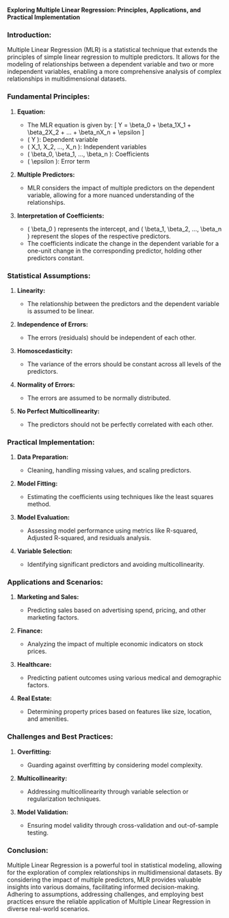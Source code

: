 **Exploring Multiple Linear Regression: Principles, Applications, and Practical Implementation**

### **Introduction:**

Multiple Linear Regression (MLR) is a statistical technique that extends the principles of simple linear regression to multiple predictors. It allows for the modeling of relationships between a dependent variable and two or more independent variables, enabling a more comprehensive analysis of complex relationships in multidimensional datasets.

### **Fundamental Principles:**

1. **Equation:**
   - The MLR equation is given by: 
     \[ Y = \beta_0 + \beta_1X_1 + \beta_2X_2 + ... + \beta_nX_n + \epsilon \]
   - \( Y \): Dependent variable
   - \( X_1, X_2, ..., X_n \): Independent variables
   - \( \beta_0, \beta_1, ..., \beta_n \): Coefficients
   - \( \epsilon \): Error term

2. **Multiple Predictors:**
   - MLR considers the impact of multiple predictors on the dependent variable, allowing for a more nuanced understanding of the relationships.

3. **Interpretation of Coefficients:**
   - \( \beta_0 \) represents the intercept, and \( \beta_1, \beta_2, ..., \beta_n \) represent the slopes of the respective predictors.
   - The coefficients indicate the change in the dependent variable for a one-unit change in the corresponding predictor, holding other predictors constant.

### **Statistical Assumptions:**

1. **Linearity:**
   - The relationship between the predictors and the dependent variable is assumed to be linear.

2. **Independence of Errors:**
   - The errors (residuals) should be independent of each other.

3. **Homoscedasticity:**
   - The variance of the errors should be constant across all levels of the predictors.

4. **Normality of Errors:**
   - The errors are assumed to be normally distributed.

5. **No Perfect Multicollinearity:**
   - The predictors should not be perfectly correlated with each other.

### **Practical Implementation:**

1. **Data Preparation:**
   - Cleaning, handling missing values, and scaling predictors.

2. **Model Fitting:**
   - Estimating the coefficients using techniques like the least squares method.

3. **Model Evaluation:**
   - Assessing model performance using metrics like R-squared, Adjusted R-squared, and residuals analysis.

4. **Variable Selection:**
   - Identifying significant predictors and avoiding multicollinearity.

### **Applications and Scenarios:**

1. **Marketing and Sales:**
   - Predicting sales based on advertising spend, pricing, and other marketing factors.

2. **Finance:**
   - Analyzing the impact of multiple economic indicators on stock prices.

3. **Healthcare:**
   - Predicting patient outcomes using various medical and demographic factors.

4. **Real Estate:**
   - Determining property prices based on features like size, location, and amenities.

### **Challenges and Best Practices:**

1. **Overfitting:**
   - Guarding against overfitting by considering model complexity.

2. **Multicollinearity:**
   - Addressing multicollinearity through variable selection or regularization techniques.

3. **Model Validation:**
   - Ensuring model validity through cross-validation and out-of-sample testing.

### **Conclusion:**

Multiple Linear Regression is a powerful tool in statistical modeling, allowing for the exploration of complex relationships in multidimensional datasets. By considering the impact of multiple predictors, MLR provides valuable insights into various domains, facilitating informed decision-making. Adhering to assumptions, addressing challenges, and employing best practices ensure the reliable application of Multiple Linear Regression in diverse real-world scenarios.